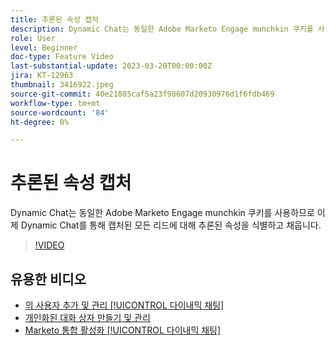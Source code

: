 ```yaml
---
title: 추론된 속성 캡처
description: Dynamic Chat는 동일한 Adobe Marketo Engage munchkin 쿠키를 사용하므로 이제 Dynamic Chat를 통해 캡처된 모든 리드에 대해 추론된 속성을 식별하고 채웁니다
role: User
level: Beginner
doc-type: Feature Video
last-substantial-update: 2023-03-20T00:00:00Z
jira: KT-12963
thumbnail: 3416922.jpeg
source-git-commit: 40e21085caf5a23f98607d20930976d1f6fdb469
workflow-type: tm+mt
source-wordcount: '84'
ht-degree: 0%

---
```



# 추론된 속성 캡처

Dynamic Chat는 동일한 Adobe Marketo Engage munchkin 쿠키를 사용하므로 이제 Dynamic Chat를 통해 캡처된 모든 리드에 대해 추론된 속성을 식별하고 채웁니다.

>[!VIDEO](https://video.tv.adobe.com/v/3416922/?quality=12&learn=on)

## 유용한 비디오

* [의 사용자 추가 및 관리 [!UICONTROL 다이내믹 채팅] ](user-management.md)
* [개인화된 대화 상자 만들기 및 관리](dialogue-management.md)
* [Marketo 통합 활성화 [!UICONTROL 다이내믹 채팅] ](marketo-integration.md)
